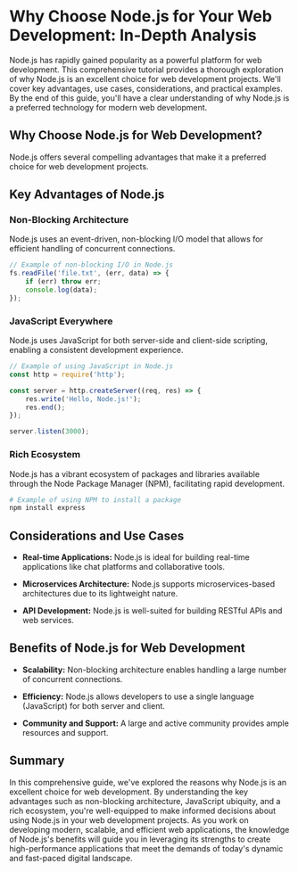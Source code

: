 # Why Choose Node.js for Your Web Development: In-Depth Analysis

Node.js has rapidly gained popularity as a powerful platform for web development. This comprehensive tutorial provides a thorough exploration of why Node.js is an excellent choice for web development projects. We'll cover key advantages, use cases, considerations, and practical examples. By the end of this guide, you'll have a clear understanding of why Node.js is a preferred technology for modern web development.

## Why Choose Node.js for Web Development?

Node.js offers several compelling advantages that make it a preferred choice for web development projects.

## Key Advantages of Node.js

### Non-Blocking Architecture

Node.js uses an event-driven, non-blocking I/O model that allows for efficient handling of concurrent connections.

```javascript
// Example of non-blocking I/O in Node.js
fs.readFile('file.txt', (err, data) => {
    if (err) throw err;
    console.log(data);
});
```

### JavaScript Everywhere

Node.js uses JavaScript for both server-side and client-side scripting, enabling a consistent development experience.

```javascript
// Example of using JavaScript in Node.js
const http = require('http');

const server = http.createServer((req, res) => {
    res.write('Hello, Node.js!');
    res.end();
});

server.listen(3000);
```

### Rich Ecosystem

Node.js has a vibrant ecosystem of packages and libraries available through the Node Package Manager (NPM), facilitating rapid development.

```bash
# Example of using NPM to install a package
npm install express
```

## Considerations and Use Cases

- **Real-time Applications:** Node.js is ideal for building real-time applications like chat platforms and collaborative tools.

- **Microservices Architecture:** Node.js supports microservices-based architectures due to its lightweight nature.

- **API Development:** Node.js is well-suited for building RESTful APIs and web services.

## Benefits of Node.js for Web Development

- **Scalability:** Non-blocking architecture enables handling a large number of concurrent connections.

- **Efficiency:** Node.js allows developers to use a single language (JavaScript) for both server and client.

- **Community and Support:** A large and active community provides ample resources and support.

## Summary

In this comprehensive guide, we've explored the reasons why Node.js is an excellent choice for web development. By understanding the key advantages such as non-blocking architecture, JavaScript ubiquity, and a rich ecosystem, you're well-equipped to make informed decisions about using Node.js in your web development projects. As you work on developing modern, scalable, and efficient web applications, the knowledge of Node.js's benefits will guide you in leveraging its strengths to create high-performance applications that meet the demands of today's dynamic and fast-paced digital landscape.